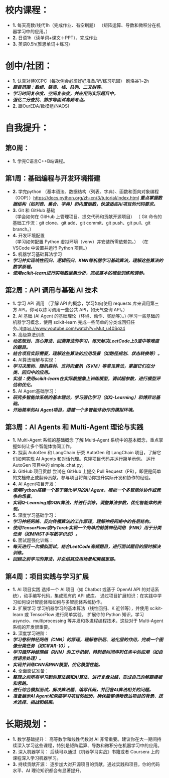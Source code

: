# 校内课程：
- **1.** 每天高数/线代1h（完成作业、有空刷题）  （矩阵运算、导数和微积分在机器学习中的应用。）
- **2.** 日语1h（读单词+课文＋PPT）、完成作业
- **3.** 英语0.5h(雅思单词＋练习)

# 创中/社团：
- **1.** 认真对待XCPC（每次例会必须好好准备/听/练习巩固）  刷洛谷1~2h
- ***题目范围：数组、链表、栈、队列、二叉树等。***
- ***学习时间复杂度、空间复杂度，并应用到实际题目中。***
- ***强化二分查找、排序等面试高频考点。***
- **2.** 跟OurEDA/数模组/NAOSI

# 自我提升：

## 第0周：
- **1.** 学完C语言C++B站课程。

## 第1周：基础编程与开发环境搭建
- **2.** 学完python
（基本语法、数据结构（列表、字典）、函数和面向对象编程（OOP））https://docs.python.org/zh-cn/3/tutorial/index.html
***重点掌握数据结构（如列表、集合、字典）和内置函数，快速适应AI项目的代码要求。***
- **3.** Git 和 GitHub 基础  
（学会如何在 GitHub 上管理项目、提交代码和贡献开源项目）
（ Git 命令的基础工作流：git clone、git add、git commit、git push、git pull、git branch。）
- **4.** 开发环境配置        
（学习如何配置 Python 虚拟环境（venv）并安装所需依赖包。）
（在 VSCode 中设置并运行 Python 项目。）
- **5.** 机器学习基础算法学习
- ***学习并实现线性回归、逻辑回归、KNN等机器学习基础算法，理解这些算法的数学原理。***
- ***使用scikit-learn进行实际数据集分析，完成基本的模型训练和调参。***

## 第2周：API 调用与基础 AI 技术
- **1.** 学习 API 调用
（了解 API 的概念，学习如何使用 requests 库来调用第三方 API。你可以练习调用一些公共 API，如天气查询 API。）
- **2.** AI 基础
(AI Agent 的基础理论（环境、动作、奖励等）。)
(学习一些基础的机器学习概念，使用 scikit-learn 完成一些简单的分类或回归任务。)https://www.youtube.com/watch?v=Mut_u40Sqz4
- **3.** 高级算法训练
- ***动态规划、贪心算法、回溯算法的学习，每天解决LeetCode上3道中等难度的题目。***
- ***结合项目实际需要，理解这些算法的应用场景（如路径规划、状态转换等）。***
- **4.** AI算法理解与实现：
- ***学习决策树、随机森林、支持向量机（SVM）等常见算法，掌握它们在分类、回归中的应用。***
- ***实战：使用scikit-learn在实际数据集上训练模型，调试超参数，进行模型评估和优化。***
- **5.** AI Agent基础学习：
- ***研究多智能体系统的基本理论，学习强化学习（如Q-Learning）和博弈论基础。***
- ***开始简单的AI Agent项目，搭建一个多智能体协作的模拟环境。***

## 第3周：AI Agents 和 Multi-Agent 理论与实践
- **1.** Multi-Agent 系统的基础概念
了解 Multi-Agent 系统中的基本概念，重点掌握如何让多个智能体协同工作。
- **2.** 探索 AutoGen 和 LangChain
研究 AutoGen 和 LangChain 项目，了解它们如何实现 AI Agents 和对话代理。克隆项目代码并运行简单示例。
运行 AutoGen 项目中的 simple_chat.py。
- **3.** GitHub 项目贡献
尝试在 GitHub 上提交 Pull Request（PR），即便是简单的文档修正或翻译贡献，参与项目将帮助你提升实际开发和协作的经验。
- **4.** AI Agent项目开发：
- ***使用Python搭建一个基于强化学习的AI Agent，模拟一个多智能体协作或竞争的场景。***
- ***实现Q-Learning或DQN算法，并进行训练，调整算法参数，优化智能体的表现。***
- **5.** 深度学习基础学习：
- ***学习神经网络、反向传播算法的工作原理，理解神经网络中的各层结构。***
- ***使用TensorFlow或PyTorch实现一个简单的前馈神经网络（FNN）用于分类任务（如MNIST手写数字识别）。***
- **6.** 面试题强化训练：
- ***每天进行一次模拟面试，结合LeetCode高频题目，进行面试题目的限时解决训练。***
- ***回顾之前学习的算法，并总结其应用场景和解题思路。***


## 第4周：项目实践与学习扩展
- **1.** AI 项目实践
选择一个 AI 项目（如 Chatbot 或基于 OpenAI API 的对话系统），动手编写代码，集成现有的 API 或库。
通过项目扩展知识：在实践中学习如何设计智能体和如何与多智能体系统协作。
- **2.** 扩展学习
学习机器学习的基本算法（线性回归、K 近邻等），并使用 scikit-learn 或 TensorFlow 进行简单实验。
扩展你的 Python 知识，学习 asyncio、multiprocessing 等并发和多进程编程技术，这些对于 Multi-Agent 系统的开发很重要。
- **3.** 深度学习进阶：
- ***学习卷积神经网络（CNN）的原理，理解卷积层、池化层的作用，完成一个图像分类任务（如CIFAR-10）。***
- ***学习循环神经网络（RNN）的工作机制，特别是时间序列任务中的应用（如自然语言处理）。***
- ***实现并训练CNN和RNN模型，优化模型性能。***
- **4.** 全面面试准备：
- ***整理之前所有学习到的算法题和AI算法，进行复盘总结，形成自己的解题模板和思路。***
- ***进行综合模拟面试，解决算法题、编写代码，并回答AI算法相关的问题。***
- ***准备展示AI Agent和深度学习项目的经历，确保能够清晰表达项目的背景、技术选择、挑战和结果。***

# 长期规划：
- **1.** 数学基础提升：
高等数学和线性代数对 AI 非常重要。建议你在大一期间持续深入学习这些课程，特别是矩阵运算、导数和微积分在机器学习中的应用。
- **2.** 深入机器学习：
后续可以通过《机器学习实战》书籍或者 Coursera 上的课程深入学习机器学习。
- **3.** 持续贡献开源：
逐步加大对开源项目的贡献。通过实践和项目，你的代码水平、AI 理论知识都会有显著提升。



